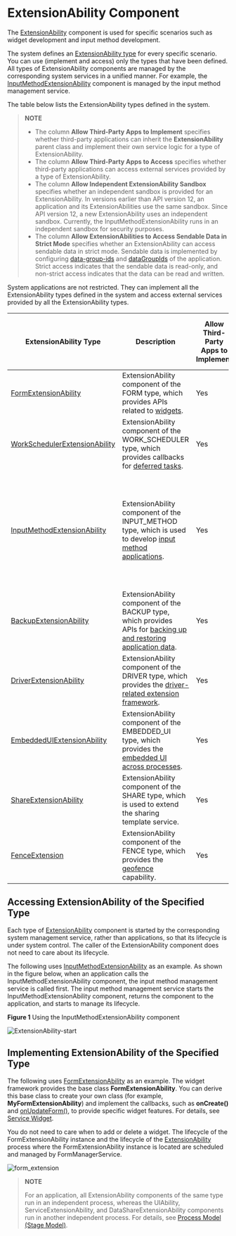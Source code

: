 # ExtensionAbility Component


The [ExtensionAbility](../reference/apis-ability-kit/js-apis-app-ability-extensionAbility.md) component is used for specific scenarios such as widget development and input method development.


The system defines an [ExtensionAbility type](../reference/apis-ability-kit/js-apis-bundleManager.md#extensionabilitytype) for every specific scenario. You can use (implement and access) only the types that have been defined. All types of ExtensionAbility components are managed by the corresponding system services in a unified manner. For example, the [InputMethodExtensionAbility](../reference/apis-ime-kit/js-apis-inputmethod-extension-ability.md) component is managed by the input method management service.

The table below lists the ExtensionAbility types defined in the system.

> **NOTE**
> 
> - The column **Allow Third-Party Apps to Implement** specifies whether third-party applications can inherit the **ExtensionAbility** parent class and implement their own service logic for a type of ExtensionAbility.
> - The column **Allow Third-Party Apps to Access** specifies whether third-party applications can access external services provided by a type of ExtensionAbility.
> - The column **Allow Independent ExtensionAbility Sandbox** specifies whether an independent sandbox is provided for an ExtensionAbility. In versions earlier than API version 12, an application and its ExtensionAbilities use the same sandbox. Since API version 12, a new ExtensionAbility uses an independent sandbox. Currently, the InputMethodExtensionAbility runs in an independent sandbox for security purposes.
> - The column **Allow ExtensionAbilities to Access Sendable Data in Strict Mode** specifies whether an ExtensionAbility can access sendable data in strict mode. Sendable data is implemented by configuring <!--Del-->[<!--DelEnd-->data-group-ids<!--Del-->](../security/app-provision-structure.md#bundle-info) and [dataGroupIds](../quick-start/module-configuration-file.md#extensionabilities) of the application. Strict access indicates that the sendable data is read-only, and non-strict access indicates that the data can be read and written.


System applications are not restricted. They can implement all the ExtensionAbility types defined in the system and access external services provided by all the ExtensionAbility types.

| ExtensionAbility Type                | Description| Allow Third-Party Apps to Implement                 | Allow Third-Party Apps to Access                                                | Allow Independent ExtensionAbility Sandbox                 | Allow ExtensionAbilities to Access Sendable Data in Strict Mode                 |
| ------------------------ | -------- | ------------------------------------------------------------ | ------------------------------------------------------------ | ------------------------------------------------------------ | ------------------------------------------------------------ | 
 | [FormExtensionAbility](../reference/apis-form-kit/js-apis-app-form-formExtensionAbility.md)                 | ExtensionAbility component of the FORM type, which provides APIs related to [widgets](../form/formkit-overview.md).     | Yes| No| No| In non-strict mode, sendable data can be read and written.|
| [WorkSchedulerExtensionAbility](../reference/apis-backgroundtasks-kit/js-apis-WorkSchedulerExtensionAbility.md) | ExtensionAbility component of the WORK_SCHEDULER type, which provides callbacks for [deferred tasks](../task-management/work-scheduler.md).     | Yes| N/A| No| In non-strict mode, sendable data can be read and written.|
| [InputMethodExtensionAbility](../reference/apis-ime-kit/js-apis-inputmethod-extension-ability.md) | ExtensionAbility component of the INPUT_METHOD type, which is used to develop [input method applications](../inputmethod/ime-kit-intro.md).     | Yes| Yes| Yes| If full mode is enabled in input method management (in non-strict mode), sendable data can be read and written. If full mode is not enabled (in strict mode), sendable data can be read only.|
| [BackupExtensionAbility](../reference/apis-core-file-kit/js-apis-application-backupExtensionAbility.md) | ExtensionAbility component of the BACKUP type, which provides APIs for [backing up and restoring application data](../file-management/app-file-backup-overview.md).     | Yes| N/A| No| In non-strict mode, sendable data can be read and written.|
| [DriverExtensionAbility](../reference/apis-driverdevelopment-kit/js-apis-app-ability-driverExtensionAbility.md)            | ExtensionAbility component of the DRIVER type, which provides the [driver-related extension framework](../device/driver/driverextensionability.md).     | Yes| Yes| No| In non-strict mode, sendable data can be read and written.|
| [EmbeddedUIExtensionAbility](../reference/apis-ability-kit/js-apis-app-ability-embeddedUIExtensionAbility.md) | ExtensionAbility component of the EMBEDDED_UI type, which provides the [embedded UI across processes](embeddeduiextensionability.md).| Yes| Yes| No| In non-strict mode, sendable data can be read and written.|
| [ShareExtensionAbility](../reference/apis-ability-kit/js-apis-app-ability-shareExtensionAbility.md) | ExtensionAbility component of the SHARE type, which is used to extend the sharing template service.| Yes| Yes| No| In non-strict mode, sendable data can be read and written.|
| [FenceExtension](../reference/apis-location-kit/js-apis-app-ability-FenceExtensionAbility.md) | ExtensionAbility component of the FENCE type, which provides the <!--RP1-->[geofence](../device/location/fenceExtensionAbility.md)<!--RP1End--> capability.| Yes| No| No| In non-strict mode, sendable data can be read and written.|



## Accessing ExtensionAbility of the Specified Type

Each type of [ExtensionAbility](../reference/apis-ability-kit/js-apis-app-ability-extensionAbility.md) component is started by the corresponding system management service, rather than applications, so that its lifecycle is under system control. The caller of the ExtensionAbility component does not need to care about its lifecycle.

The following uses [InputMethodExtensionAbility](../reference/apis-ime-kit/js-apis-inputmethod-extension-ability.md) as an example. As shown in the figure below, when an application calls the InputMethodExtensionAbility component, the input method management service is called first. The input method management service starts the InputMethodExtensionAbility component, returns the component to the application, and starts to manage its lifecycle.

**Figure 1** Using the InputMethodExtensionAbility component

![ExtensionAbility-start](figures/ExtensionAbility-start.png)


## Implementing ExtensionAbility of the Specified Type

The following uses [FormExtensionAbility](../reference/apis-form-kit/js-apis-app-form-formExtensionAbility.md) as an example. The widget framework provides the base class **FormExtensionAbility**. You can derive this base class to create your own class (for example, **MyFormExtensionAbility**) and implement the callbacks, such as **onCreate()** and [onUpdateForm()](../reference/apis-form-kit/js-apis-app-form-formExtensionAbility.md#formextensionabilityonupdateform), to provide specific widget features. For details, see [Service Widget](../form/formkit-overview.md).

You do not need to care when to add or delete a widget. The lifecycle of the FormExtensionAbility instance and the lifecycle of the [ExtensionAbility](../reference/apis-ability-kit/js-apis-app-ability-extensionAbility.md) process where the FormExtensionAbility instance is located are scheduled and managed by FormManagerService.

![form_extension](figures/form_extension.png)


> **NOTE**
>
> For an application, all ExtensionAbility components of the same type run in an independent process, whereas the UIAbility, ServiceExtensionAbility, and DataShareExtensionAbility components run in another independent process. For details, see [Process Model (Stage Model)](process-model-stage.md).
